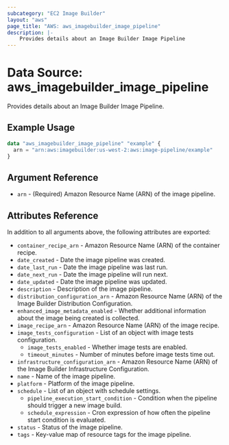 ```yaml
---
subcategory: "EC2 Image Builder"
layout: "aws"
page_title: "AWS: aws_imagebuilder_image_pipeline"
description: |-
    Provides details about an Image Builder Image Pipeline
---
```


# Data Source: aws_imagebuilder_image_pipeline

Provides details about an Image Builder Image Pipeline.

## Example Usage

```terraform
data "aws_imagebuilder_image_pipeline" "example" {
  arn = "arn:aws:imagebuilder:us-west-2:aws:image-pipeline/example"
}
```

## Argument Reference

* `arn` - (Required) Amazon Resource Name (ARN) of the image pipeline.

## Attributes Reference

In addition to all arguments above, the following attributes are exported:

* `container_recipe_arn` - Amazon Resource Name (ARN) of the container recipe.
* `date_created` - Date the image pipeline was created.
* `date_last_run` - Date the image pipeline was last run.
* `date_next_run` - Date the image pipeline will run next.
* `date_updated` - Date the image pipeline was updated.
* `description` - Description of the image pipeline.
* `distribution_configuration_arn` - Amazon Resource Name (ARN) of the Image Builder Distribution Configuration.
* `enhanced_image_metadata_enabled` - Whether additional information about the image being created is collected.
* `image_recipe_arn` - Amazon Resource Name (ARN) of the image recipe.
* `image_tests_configuration` - List of an object with image tests configuration.
    * `image_tests_enabled` - Whether image tests are enabled.
    * `timeout_minutes` - Number of minutes before image tests time out.
* `infrastructure_configuration_arn` - Amazon Resource Name (ARN) of the Image Builder Infrastructure Configuration.
* `name` - Name of the image pipeline.
* `platform` - Platform of the image pipeline.
* `schedule` - List of an object with schedule settings.
    * `pipeline_execution_start_condition` - Condition when the pipeline should trigger a new image build.
    * `schedule_expression` - Cron expression of how often the pipeline start condition is evaluated.
* `status` - Status of the image pipeline.
* `tags` - Key-value map of resource tags for the image pipeline.
